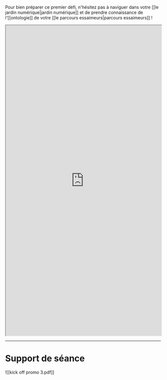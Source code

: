 
Pour bien préparer ce premier défi, n'hésitez pas à naviguer dans votre [[le jardin numérique|jardin numérique]] et de prendre connaissance de l'[[ontologie]] de votre [[le parcours essaimeurs|parcours essaimeurs]] ! 

<iframe 
	width="100%"
    height="1000"
    src="https://kick-off.paperform.co/">
</iframe>


---
# Support de séance

![[kick off promo 3.pdf]]